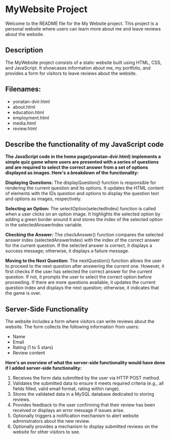 # MyWebsite Project

Welcome to the README file for the My Website project. This project is a personal website where users can learn more about me and leave reviews about the website.

## Description

The MyWebsite project consists of a static website built using HTML, CSS, and JavaScript. It showcases information about me, my portfolio, and provides a form for visitors to leave reviews about the website.

## Filenames:

- yonatan-dvir.html
- about.html
- education.html
- employment.html
- media.html
- review.html

## Describe the functionality of my JavaScript code

**The JavaScript code in the home page(yonatan-dvir.html) implements a simple quiz game where users are presented with a series of questions and are required to select the correct answer from a set of options displayed as images. Here's a breakdown of the functionality:**

**Displaying Questions:** The displayQuestion() function is responsible for rendering the current question and its options. It updates the HTML content of elements with the IDs question and options to display the question text and options as images, respectively.

**Selecting an Option:** The selectOption(selectedIndex) function is called when a user clicks on an option image. It highlights the selected option by adding a green border around it and stores the index of the selected option in the selectedAnswerIndex variable.

**Checking the Answer:** The checkAnswer() function compares the selected answer index (selectedAnswerIndex) with the index of the correct answer for the current question. If the selected answer is correct, it displays a success message; otherwise, it displays a failure message.

**Moving to the Next Question:** The nextQuestion() function allows the user to proceed to the next question after answering the current one. However, it first checks if the user has selected the correct answer for the current question. If not, it prompts the user to select the correct option before proceeding. If there are more questions available, it updates the current question index and displays the next question; otherwise, it indicates that the game is over.

## Server-Side Functionality

The website includes a form where visitors can write reviews about the website. The form collects the following information from users:

- Name
- Email
- Rating (1 to 5 stars)
- Review content

**Here's an overview of what the server-side functionality would have done if I added server-side functionality:**

1. Receives the form data submitted by the user via HTTP POST method.
2. Validates the submitted data to ensure it meets required criteria (e.g., all fields filled, valid email format, rating within range).
3. Stores the validated data in a MySQL database dedicated to storing reviews.
4. Provides feedback to the user confirming that their review has been received or displays an error message if issues arise.
5. Optionally triggers a notification mechanism to alert website administrators about the new review.
6. Optionally provides a mechanism to display submitted reviews on the website for other visitors to see.
